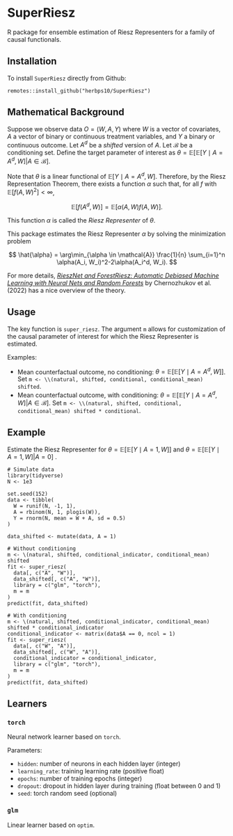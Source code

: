 # SuperRiesz
R package for ensemble estimation of Riesz Representers for a family of causal functionals.

## Installation
To install `SuperRiesz` directly from Github:
```
remotes::install_github("herbps10/SuperRiesz")
```

## Mathematical Background
Suppose we observe data $O = (W, A, Y)$ where $W$ is a vector of covariates, $A$ a vector of binary or continuous treatment variables, and $Y$ a binary or continuous outcome. Let $A^d$ be a _shifted_ version of $A$. Let $\mathcal{B}$ be a conditioning set. Define the target parameter of interest as $\theta = \mathbb{E}[\mathbb{E}[Y \mid A = A^d, W] | A \in \mathcal{B}]$. 

Note that $\theta$ is a linear functional of $\mathbb{E}[Y \mid A = A^d, W]$. Therefore, by the Riesz Representation Theorem, there exists a function $\alpha$ such that, for all $f$ with $\mathbb{E}[f(A, W)^2] < \infty$,

$$
\mathbb{E}[f(A^d, W)] = \mathbb{E}[\alpha(A, W) f(A, W)].
$$

This function $\alpha$ is called the _Riesz Representer_ of $\theta$. 

This package estimates the Riesz Representer $\alpha$ by solving the minimization problem

$$
\hat{\alpha} = \arg\min_{\alpha \in \mathcal{A}} \frac{1}{n} \sum_{i=1}^n \alpha(A_i, W_i)^2-2\alpha(A_i^d, W_i). 
$$

For more details, [_RieszNet and ForestRiesz: Automatic Debiased Machine Learning with Neural Nets and Random Forests_](https://arxiv.org/abs/2110.03031) by Chernozhukov et al. (2022) has a nice overview of the theory. 

## Usage
The key function is `super_riesz`. The argument `m` allows for customization of the causal parameter of interest for which the Riesz Representer is estimated. 

Examples:
- Mean counterfactual outcome, no conditioning: $\theta = \mathbb{E}[\mathbb{E}[Y \mid A = A^d, W]]$. Set `m <- \\(natural, shifted, conditional, conditional_mean) shifted`.
- Mean counterfactual outcome, with conditioning: $\theta = \mathbb{E}[\mathbb{E}[Y \mid A = A^d, W] | A \in \mathcal{B}]$. Set `m <- \\(natural, shifted, conditional, conditional_mean) shifted * conditional`.

## Example
Estimate the Riesz Representer for $\theta = \mathbb{E}[\mathbb{E}[Y \mid A = 1, W]]$ and $\theta = \mathbb{E}[\mathbb{E}[Y \mid A = 1, W] | A = 0]$ . 
```
# Simulate data
library(tidyverse)
N <- 1e3

set.seed(152)
data <- tibble(
  W = runif(N, -1, 1),
  A = rbinom(N, 1, plogis(W)),
  Y = rnorm(N, mean = W + A, sd = 0.5)
)

data_shifted <- mutate(data, A = 1)

# Without conditioning
m <- \(natural, shifted, conditional_indicator, conditional_mean) shifted
fit <- super_riesz(
  data[, c("A", "W")], 
  data_shifted[, c("A", "W")], 
  library = c("glm", "torch"), 
  m = m
)
predict(fit, data_shifted)

# With conditioning
m <- \(natural, shifted, conditional_indicator, conditional_mean) shifted * conditional_indicator
conditional_indicator <- matrix(data$A == 0, ncol = 1)
fit <- super_riesz(
  data[, c("W", "A")], 
  data_shifted[, c("W", "A")], 
  conditional_indicator = conditional_indicator,
  library = c("glm", "torch"), 
  m = m
)
predict(fit, data_shifted)

```


## Learners

### `torch`
Neural network learner based on `torch`.

Parameters:
- `hidden`: number of neurons in each hidden layer (integer)
- `learning_rate`: training learning rate (positive float)
- `epochs`: number of training epochs (integer)
- `dropout`: dropout in hidden layer during training (float between 0 and 1)
- `seed`: torch random seed (optional)

### `glm`
Linear learner based on `optim`. 
